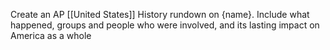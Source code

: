 Create an AP [[United States]] History rundown on {name}. Include what happened, groups and people who were involved, and its lasting impact on America as a whole